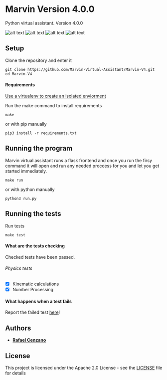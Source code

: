 # Marvin Version 4.0.0

Python virtual assistant. Version 4.0.0

![alt text](https://img.shields.io/github/license/Marvin-Virtual-Assistant/Marvin-V4.svg)
![alt text](https://img.shields.io/github/stars/Marvin-Virtual-Assistant/Marvin-V4.svg)
![alt text](https://img.shields.io/github/forks/Marvin-Virtual-Assistant/Marvin-V4.svg)
![alt text](https://img.shields.io/github/issues/Marvin-Virtual-Assistant/Marvin-V4.svg)

## Setup

Clone the repository and enter it

```
git clone https://github.com/Marvin-Virtual-Assistant/Marvin-V4.git
cd Marvin-V4
```

#### Requirements

[Use a virtualenv to create an isolated enviorment](https://virtualenv.pypa.io/en/latest/)

Run the make command to install requirements

```
make
```

or with pip manually


```
pip3 install -r requirements.txt
```

## Running the program

Marvin virtual assistant runs a flask frontend and once you run the firsy command it will open and run any needed proccess for you and let you get started immediately.

```
make run
```

or with python manually

```
python3 run.py
```

## Running the tests

Run tests

```
make test
```

#### What are the tests checking

Checked tests have been passed.

###### Physics tests

- [X] Kinematic calculations
- [X] Number Processing

#### What happens when a test fails

Report the failed test [here](https://github.com/Marvin-Virtual-Assistant/Marvin-V4/issues/new)!

## Authors

* [**Rafael Cenzano**](https://github.com/RafaelCenzano)

## License

This project is licensed under the Apache 2.0 License - see the [LICENSE](LICENSE) file for details
